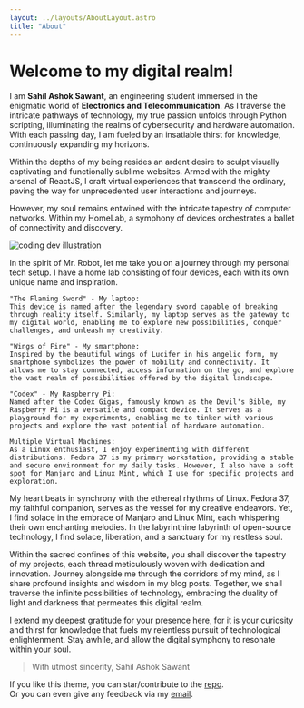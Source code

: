 ```yaml
---
layout: ../layouts/AboutLayout.astro
title: "About"
---
```


# Welcome to my digital realm!

I am **Sahil Ashok Sawant**, an engineering student immersed in the enigmatic world of **Electronics and Telecommunication**. As I traverse the intricate pathways of technology, my true passion unfolds through Python scripting, illuminating the realms of cybersecurity and hardware automation. With each passing day, I am fueled by an insatiable thirst for knowledge, continuously expanding my horizons.

Within the depths of my being resides an ardent desire to sculpt visually captivating and functionally sublime websites. Armed with the mighty arsenal of ReactJS, I craft virtual experiences that transcend the ordinary, paving the way for unprecedented user interactions and journeys.

However, my soul remains entwined with the intricate tapestry of computer networks. Within my HomeLab, a symphony of devices orchestrates a ballet of connectivity and discovery. 


<div>
  <img src="/assets/dev.svg" class="sm:w-1/2 mx-auto" alt="coding dev illustration">
</div>

In the spirit of Mr. Robot, let me take you on a journey through my personal tech setup. I have a home lab consisting of four devices, each with its own unique name and inspiration.

    "The Flaming Sword" - My laptop:
    This device is named after the legendary sword capable of breaking through reality itself. Similarly, my laptop serves as the gateway to my digital world, enabling me to explore new possibilities, conquer challenges, and unleash my creativity.

    "Wings of Fire" - My smartphone:
    Inspired by the beautiful wings of Lucifer in his angelic form, my smartphone symbolizes the power of mobility and connectivity. It allows me to stay connected, access information on the go, and explore the vast realm of possibilities offered by the digital landscape.

    "Codex" - My Raspberry Pi:
    Named after the Codex Gigas, famously known as the Devil's Bible, my Raspberry Pi is a versatile and compact device. It serves as a playground for my experiments, enabling me to tinker with various projects and explore the vast potential of hardware automation.

    Multiple Virtual Machines:
    As a Linux enthusiast, I enjoy experimenting with different distributions. Fedora 37 is my primary workstation, providing a stable and secure environment for my daily tasks. However, I also have a soft spot for Manjaro and Linux Mint, which I use for specific projects and exploration.

My heart beats in synchrony with the ethereal rhythms of Linux. Fedora 37, my faithful companion, serves as the vessel for my creative endeavors. Yet, I find solace in the embrace of Manjaro and Linux Mint, each whispering their own enchanting melodies. In the labyrinthine labyrinth of open-source technology, I find solace, liberation, and a sanctuary for my restless soul.

Within the sacred confines of this website, you shall discover the tapestry of my projects, each thread meticulously woven with dedication and innovation. Journey alongside me through the corridors of my mind, as I share profound insights and wisdom in my blog posts. Together, we shall traverse the infinite possibilities of technology, embracing the duality of light and darkness that permeates this digital realm.

I extend my deepest gratitude for your presence here, for it is your curiosity and thirst for knowledge that fuels my relentless pursuit of technological enlightenment. Stay awhile, and allow the digital symphony to resonate within your soul.

> With utmost sincerity,
> Sahil Ashok Sawant


If you like this theme, you can star/contribute to the [repo](https://github.com/Auriel3003/samael/).  
Or you can even give any feedback via my [email](mailto:contact@).
